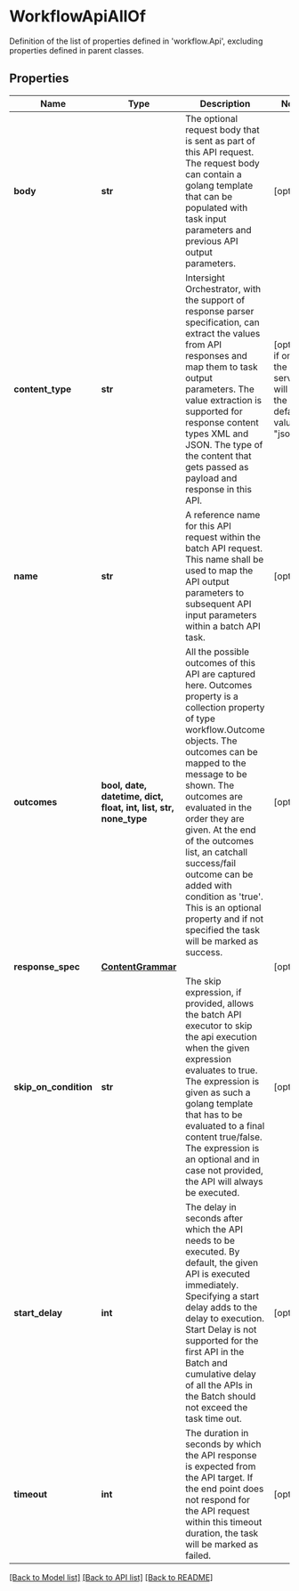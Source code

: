 # WorkflowApiAllOf

Definition of the list of properties defined in 'workflow.Api', excluding properties defined in parent classes.
## Properties
Name | Type | Description | Notes
------------ | ------------- | ------------- | -------------
**body** | **str** | The optional request body that is sent as part of this API request. The request body can contain a golang template that can be populated with task input parameters and previous API output parameters. | [optional] 
**content_type** | **str** | Intersight Orchestrator, with the support of response parser specification, can extract the values from API responses and map them to task output parameters. The value extraction is supported for response content types XML and JSON. The type of the content that gets passed as payload and response in this API. | [optional]  if omitted the server will use the default value of "json"
**name** | **str** | A reference name for this API request within the batch API request. This name shall be used to map the API output parameters to subsequent API input parameters within a batch API task. | [optional] 
**outcomes** | **bool, date, datetime, dict, float, int, list, str, none_type** | All the possible outcomes of this API are captured here. Outcomes property is a collection property of type workflow.Outcome objects. The outcomes can be mapped to the message to be shown. The outcomes are evaluated in the order they are given. At the end of the outcomes list, an catchall success/fail outcome can be added with condition as &#39;true&#39;. This is an optional property and if not specified the task will be marked as success. | [optional] 
**response_spec** | [**ContentGrammar**](ContentGrammar.md) |  | [optional] 
**skip_on_condition** | **str** | The skip expression, if provided, allows the batch API executor to skip the api execution when the given expression evaluates to true. The expression is given as such a golang template that has to be evaluated to a final content true/false. The expression is an optional and in case not provided, the API will always be executed. | [optional] 
**start_delay** | **int** | The delay in seconds after which the API needs to be executed. By default, the given API is executed immediately. Specifying a start delay adds to the delay to execution. Start Delay is not supported for the first API in the Batch and cumulative delay of all the APIs in the Batch should not exceed the task time out. | [optional] 
**timeout** | **int** | The duration in seconds by which the API response is expected from the API target. If the end point does not respond for the API request within this timeout duration, the task will be marked as failed. | [optional] 

[[Back to Model list]](../README.md#documentation-for-models) [[Back to API list]](../README.md#documentation-for-api-endpoints) [[Back to README]](../README.md)


